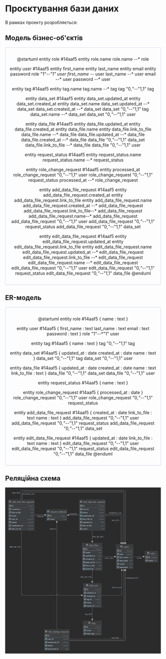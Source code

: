 # Проєктування бази даних

В рамках проекту розробляється:
## Модель бізнес-об'єктів

<center style="
    border-radius:4px;
    border: 1px solid #cfd7e6;
    box-shadow: 0 1px 3px 0 rgba(89,105,129,.05), 0 1px 1px 0 rgba(0,0,0,.025);
    padding: 1em;"
>

@startuml
entity role #14aaf5
entity role.name
role.name --* role

entity user #14aaf5
entity first_name
entity last_name
entity email
entity password
role "1"--*"1" user
first_name --* user
last_name --* user
email --* user
password --* user

entity tag #14aaf5
entity tag.name
tag.name --* tag
tag "0,*"--*"1,1" tag

entity data_set #14aaf5
entity data_set.updated_at
entity data_set.created_at
entity data_set.name
data_set.updated_at --* data_set
data_set.created_at --* data_set
data_set "0,*"--*"1,1" tag
data_set.name --* data_set
data_set "0,*"--*"1,1" user

entity data_file #14aaf5
entity data_file.updated_at
entity data_file.created_at
entity data_file.name
entity data_file.link_to_file
data_file.name --* data_file
data_file.updated_at --* data_file
data_file.created_at --* data_file
data_file "0,*"--*"1,1" data_set
data_file.link_to_file --* data_file
data_file "0,*"--*"1,1" user

entity request_status #14aaf5
entity request_status.name
request_status.name --* request_status

entity role_change_request #14aaf5
entity processed_at
role_change_request "0,*"--*"1,1" user
role_change_request "0,*"--*"1,1" request_status
processed_at --* role_change_request

entity add_data_file_request #14aaf5
entity add_data_file_request.created_at
entity add_data_file_request.link_to_file
entity add_data_file_request.name
add_data_file_request.created_at --* add_data_file_request
add_data_file_request.link_to_file--* add_data_file_request
add_data_file_request.name--* add_data_file_request
add_data_file_request "0,*"--*"1,1" user
add_data_file_request "0,*"--*"1,1" request_status
add_data_file_request "0,*"--*"1,1" data_set

entity edit_data_file_request #14aaf5
entity edit_data_file_request.updated_at
entity edit_data_file_request.link_to_file
entity edit_data_file_request.name
edit_data_file_request.updated_at --* edit_data_file_request
edit_data_file_request.link_to_file --* edit_data_file_request
edit_data_file_request.name --* edit_data_file_request
edit_data_file_request "0,*"--*"1,1" user
edit_data_file_request "0,*"--*"1,1" request_status
edit_data_file_request "0,*"--*"1,1" data_file
@enduml

</center>

## ER-модель

<center style="
    border-radius:4px;
    border: 1px solid #cfd7e6;
    box-shadow: 0 1px 3px 0 rgba(89,105,129,.05), 0 1px 1px 0 rgba(0,0,0,.025);
    padding: 1em;"
>

@startuml
entity role #14aaf5 {
name : text
}

entity user #14aaf5 {
first_name : text
last_name : text
email : text
password : text
}
role "1"--*"1" user

entity tag #14aaf5 {
name : text
}
tag "0,*"--*"1,1" tag

entity data_set #14aaf5 {
updated_at : date
created_at : date
name : text
}
data_set "0,*"--*"1,1" tag
data_set "0,*"--*"1,1" user

entity data_file #14aaf5 {
updated_at : date
created_at : date
name : text
link_to_file : text
}
data_file "0,*"--*"1,1" data_set
data_file "0,*"--*"1,1" user

entity request_status #14aaf5 {
name : text
}

entity role_change_request #14aaf5 {
processed_at : date
}
role_change_request "0,*"--*"1,1" user
role_change_request "0,*"--*"1,1" request_status

entity add_data_file_request #14aaf5 {
created_at : date
link_to_file : text
name : text
}
add_data_file_request "0,*"--*"1,1" user
add_data_file_request "0,*"--*"1,1" request_status
add_data_file_request "0,*"--*"1,1" data_set

entity edit_data_file_request #14aaf5 {
updated_at : date
link_to_file : text
name : text
}
edit_data_file_request "0,*"--*"1,1" user
edit_data_file_request "0,*"--*"1,1" request_status
edit_data_file_request "0,*"--*"1,1" data_file
@enduml

</center>

## Реляційна схема

![Alt text](RM.png)
